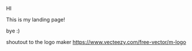 HI




This is my landing page!




bye :) 



shoutout to the logo maker
https://www.vecteezy.com/free-vector/m-logo
